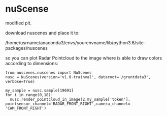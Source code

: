 # nuScense
  modified plt.
 
  download nuscenes and place it to:

  /home/usrname/anaconda3/envs/yourenvname/lib/python3.6/site-packages/nuscenes 

so you can plot Radar Pointcloud to the image where is able to draw colors according to dimensions:

    from nuscenes.nuscenes import NuScenes
    nusc = NuScenes(version='v1.0-trainval', dataroot='/gruntdata3', verbose=True)

    my_sample = nusc.sample[19691]
    for i in range(0,18): 
      nusc.render_pointcloud_in_image(2,my_sample['token'], pointsensor_channel='RADAR_FRONT_RIGHT',camera_channel= 'CAM_FRONT_RIGHT')
